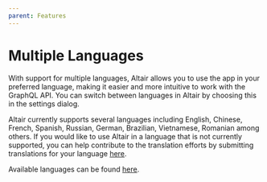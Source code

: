 ```yaml
---
parent: Features
---
```


# Multiple Languages

With support for multiple languages, Altair allows you to use the app in your preferred language, making it easier and more intuitive to work with the GraphQL API. You can switch between languages in Altair by choosing this in the settings dialog.

Altair currently supports several languages including English, Chinese, French, Spanish, Russian, German, Brazilian, Vietnamese, Romanian among others. If you would like to use Altair in a language that is not currently supported, you can help contribute to the translation efforts by submitting translations for your language [here](https://altair-gql-translate.surge.sh/).

Available languages can be found [here](https://crowdin.com/project/altair-gql).
